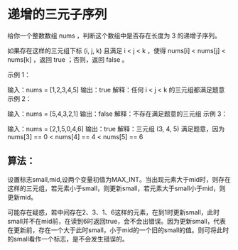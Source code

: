  # 递增的三元子序列
给你一个整数数组 nums ，判断这个数组中是否存在长度为 3 的递增子序列。

如果存在这样的三元组下标 (i, j, k) 且满足 i < j < k ，使得 nums[i] < nums[j] < nums[k] ，返回 true ；否则，返回 false 。

 

示例 1：

输入：nums = [1,2,3,4,5]
输出：true
解释：任何 i < j < k 的三元组都满足题意
示例 2：

输入：nums = [5,4,3,2,1]
输出：false
解释：不存在满足题意的三元组
示例 3：

输入：nums = [2,1,5,0,4,6]
输出：true
解释：三元组 (3, 4, 5) 满足题意，因为 nums[3] == 0 < nums[4] == 4 < nums[5] == 6

## 算法：
设置标志small,mid,设两个变量初值为MAX_INT。当出现元素大于mid时，则存在这样的三元组，若元素小于small，则更新small，若元素大于small小于mid，则更新mid。

可能存在疑惑，若中间存在2、3、1、6这样的元素，在到1时更新small，此时small并不在mid前，在读到6时返回true，会不会出错误。因为更新small，代表在更新前，存在一个大于此时small，小于mid的一个旧的small的值。则可将此时的small看作一个标志，是不会发生错误的。
